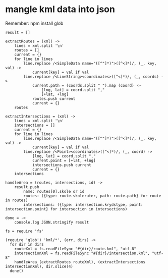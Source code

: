#  mangle kml data into json

Remember: npm install glob

    result = []

    extractRoutes = (xml) ->
        lines = xml.split '\n'
        routes = []
        current = {}
        for line in lines
            line.replace /<SimpleData name="([^"]*)">([^<]*)/, (_, key, val) ->
                current[key] = val if val
            line.replace /<LineString><coordinates>([^<]*)/, (_, coords) ->
                current.path = (coords.split " ").map (coord) ->
                    [lng, lat] = coord.split ","
                    [+lat, +lng]
                routes.push current
                current = {}
        routes

    extractIntersections = (xml) ->
        lines = xml.split '\n'
        intersections = []
        current = {}
        for line in lines
            line.replace /<SimpleData name="([^"]*)">([^<]*)/, (_, key, val) ->
                current[key] = val if val
            line.replace /<Point><coordinates>([^<]*)/, (_, coord) ->
                [lng, lat] = coord.split ","
                current.point = [+lat, +lng]
                intersections.push current
                current = {}
        intersections

    handleArea = (routes, intersections, id) ->
        result.push
            name: routes[0].skole or id
            routes: ({type: route.skoleruter, path: route.path} for route in routes)
            intersections: ({type: intersection.krydstype, point: intersection.point} for intersection in intersections)

    done = ->
        console.log JSON.stringify result

    fs = require 'fs'

    (require 'glob') 'kml/*', (err, dirs) ->
      for dir in dirs
        routeXml = fs.readFileSync "#{dir}/route.kml", "utf-8"
        intersectionXml = fs.readFileSync "#{dir}/intersection.kml", "utf-8"
        handleArea (extractRoutes routeXml), (extractIntersections intersectionXml), dir.slice(4)
      done()
